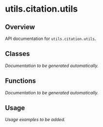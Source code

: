# utils.citation.utils

## Overview

API documentation for `utils.citation.utils`.

## Classes

*Documentation to be generated automatically.*

## Functions

*Documentation to be generated automatically.*

## Usage

*Usage examples to be added.*


